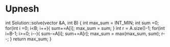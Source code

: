 # Upnesh
int Solution::solve(vector<int> &A, int B) {
    int max_sum = INT_MIN;
    int sum =0;
    for(int i =0; i<B; i++){
        sum+=A[i];
        max_sum = sum;
    }
    int r = A.size()-1;
    for(int i=B-1; i>=0; i--){
        sum-=A[i];
        sum+=A[r];
        max_sum = max(max_sum, sum);
        r--;
    }
    return max_sum;
}

